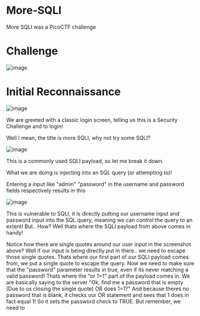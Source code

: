 # More-SQLI
More SQLI was a PicoCTF challenge

# Challenge

![image](https://user-images.githubusercontent.com/98354876/228391879-780d031a-84b4-404c-bb96-d72a8362fc1a.png)

# Initial Reconnaissance 

![image](https://user-images.githubusercontent.com/98354876/228391847-4b91220f-68bc-41b7-93c0-e943a4304e3e.png)

We are greeted with a classic login screen, telling us this is a Security Challenge and to login! 

Well I mean, the title *is* more SQLI, why not try some SQLI?

![image](https://user-images.githubusercontent.com/98354876/228392066-08890fd7-1d0b-4eb0-a4a4-a4bce2d6a1d1.png)

This is a commonly used SQLI payload, so let me break it down.

What we are doing is injecting into an SQL query (or attempting to)!

Entering a input like "admin" "password" in the username and password fields respectively results in this

![image](https://user-images.githubusercontent.com/98354876/228392874-8d5e4462-09cb-4b57-ac4c-b85c50d88deb.png)

This is vulnerable to SQLI, it is directly putting our username input and password input into the SQL query, meaning we can control the query to an extent!
But.. How? Well thats where the SQLI payload from above comes in handy!

Notice how there are single quotes around our user input in the screenshot above? Well if our input is being directly put in there.. we need to escape those single quotes. Thats where our first part of our SQLI payload comes from, we put a single quote to escape the query. Now we need to make sure that the "password" parameter results in true, even if its never matching a valid password! Thats where the "or 1=1" part of the payload comes in. We are basically saying to the server "Ok, find me a password that is empty (Due to us closing the single quote) OR does 1=1?" And because theres no password that is blank, it checks our OR statement and sees that 1 does in fact equal 1! So it sets the password check to TRUE. But remember, we need to 
